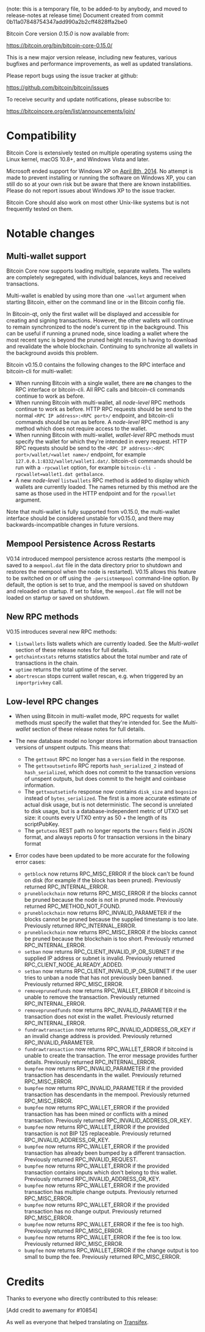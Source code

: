 (note: this is a temporary file, to be added-to by anybody, and moved to
release-notes at release time)
Document created from commit 0b11a07848754347add990a2b2cff4828ffa2be0

Bitcoin Core version *0.15.0* is now available from:

  <https://bitcoin.org/bin/bitcoin-core-0.15.0/>

This is a new major version release, including new features, various bugfixes
and performance improvements, as well as updated translations.

Please report bugs using the issue tracker at github:

  <https://github.com/bitcoin/bitcoin/issues>

To receive security and update notifications, please subscribe to:

  <https://bitcoincore.org/en/list/announcements/join/>

Compatibility
==============

Bitcoin Core is extensively tested on multiple operating systems using
the Linux kernel, macOS 10.8+, and Windows Vista and later.

Microsoft ended support for Windows XP on [April 8th, 2014](https://www.microsoft.com/en-us/WindowsForBusiness/end-of-xp-support).
No attempt is made to prevent installing or running the software on Windows XP, you
can still do so at your own risk but be aware that there are known instabilities.
Please do not report issues about Windows XP to the issue tracker.

Bitcoin Core should also work on most other Unix-like systems but is not
frequently tested on them.

Notable changes
===============

Multi-wallet support
--------------------

Bitcoin Core now supports loading multiple, separate wallets. The wallets are completely segregated, with individual balances, keys and received transactions.

Multi-wallet is enabled by using more than one `-wallet` argument when starting Bitcoin, either on the command line or in the Bitcoin config file.

In Bitcoin-qt, only the first wallet will be displayed and accessible for creating and signing transactions. However, the other wallets will continue to remain synchronized to the node's current tip in the background. This can be useful if running a pruned node, since loading a wallet where the most recent sync is beyond the pruned height results in having to download and revalidate the whole blockchain. Continuing to synchronize all wallets in the background avoids this problem.

Bitcoin v0.15.0 contains the following changes to the RPC interface and bitcoin-cli for multi-wallet:

* When running Bitcoin with a single wallet, there are **no** changes to the RPC interface or bitcoin-cli. All RPC calls and bitcoin-cli commands continue to work as before.
* When running Bitcoin with multi-wallet, all *node-level* RPC methods continue to work as before. HTTP RPC requests should be send to the normal `<RPC IP address>:<RPC port>/` endpoint, and bitcoin-cli commands should be run as before. A *node-level* RPC method is any method which does not require access to the wallet.
* When running Bitcoin with multi-wallet, *wallet-level* RPC methods must specify the wallet for which they're intended in every request. HTTP RPC requests should be send to the `<RPC IP address>:<RPC port>/wallet/<wallet name>/` endpoint, for example `127.0.0.1:8332/wallet/wallet1.dat/`. bitcoin-cli commands should be run with a `-rpcwallet` option, for example `bitcoin-cli -rpcwallet=wallet1.dat getbalance`.
* A new *node-level* `listwallets` RPC method is added to display which wallets are currently loaded. The names returned by this method are the same as those used in the HTTP endpoint and for the `rpcwallet` argument.

Note that multi-wallet is fully supported from v0.15.0, the multi-wallet interface should be considered unstable for v0.15.0, and there may backwards-incompatible changes in future versions.

Mempool Persistence Across Restarts
-----------------------------------

V0.14 introduced mempool persistence across restarts (the mempool is saved to a `mempool.dat` file in the data directory prior to shutdown and restores the mempool when the node is restarted). V0.15 allows this feature to be switched on or off using the `-persistmempool` command-line option. By default, the option is set to true, and the mempool is saved on shutdown and reloaded on startup. If set to false, the `mempool.dat` file will not be loaded on startup or saved on shutdown.

New RPC methods
---------------

V0.15 introduces several new RPC methods:

- `listwallets` lists wallets which are currently loaded. See the *Multi-wallet* section
  of these release notes for full details.
- `getchaintxstats` returns statistics about the total number and rate of transactions
  in the chain.
- `uptime` returns the total uptime of the server.
- `abortrescan` stops current wallet rescan, e.g. when triggered by an `importprivkey` call.

Low-level RPC changes
---------------------

- When using Bitcoin in multi-wallet mode, RPC requests for wallet methods must specify
  the wallet that they're intended for. See the *Multi-wallet* section of these release
  notes for full details.
- The new database model no longer stores information about transaction
  versions of unspent outputs. This means that:
  - The `gettxout` RPC no longer has a `version` field in the response.
  - The `gettxoutsetinfo` RPC reports `hash_serialized_2` instead of `hash_serialized`,
    which does not commit to the transaction versions of unspent outputs, but does
    commit to the height and coinbase information.
  - The `gettxoutsetinfo` response now contains `disk_size` and `bogosize` instead of
    `bytes_serialized`. The first is a more accurate estimate of actual disk usage, but
    is not deterministic. The second is unrelated to disk usage, but is a
    database-independent metric of UTXO set size: it counts every UTXO entry as 50 + the
    length of its scriptPubKey.
  - The `getutxos` REST path no longer reports the `txvers` field in JSON format,
    and always reports 0 for transaction versions in the binary format


- Error codes have been updated to be more accurate for the following error cases:
  - `getblock` now returns RPC_MISC_ERROR if the block can't be found on disk (for
  example if the block has been pruned). Previously returned RPC_INTERNAL_ERROR.
  - `pruneblockchain` now returns RPC_MISC_ERROR if the blocks cannot be pruned
  because the node is not in pruned mode. Previously returned RPC_METHOD_NOT_FOUND.
  - `pruneblockchain` now returns RPC_INVALID_PARAMETER if the blocks cannot be pruned
  because the supplied timestamp is too late. Previously returned RPC_INTERNAL_ERROR.
  - `pruneblockchain` now returns RPC_MISC_ERROR if the blocks cannot be pruned
  because the blockchain is too short. Previously returned RPC_INTERNAL_ERROR.
  - `setban` now returns RPC_CLIENT_INVALID_IP_OR_SUBNET if the supplied IP address
  or subnet is invalid. Previously returned RPC_CLIENT_NODE_ALREADY_ADDED.
  - `setban` now returns RPC_CLIENT_INVALID_IP_OR_SUBNET if the user tries to unban
  a node that has not previously been banned. Previously returned RPC_MISC_ERROR.
  - `removeprunedfunds` now returns RPC_WALLET_ERROR if bitcoind is unable to remove
  the transaction. Previously returned RPC_INTERNAL_ERROR.
  - `removeprunedfunds` now returns RPC_INVALID_PARAMETER if the transaction does not
  exist in the wallet. Previously returned RPC_INTERNAL_ERROR.
  - `fundrawtransaction` now returns RPC_INVALID_ADDRESS_OR_KEY if an invalid change
  address is provided. Previously returned RPC_INVALID_PARAMETER.
  - `fundrawtransaction` now returns RPC_WALLET_ERROR if bitcoind is unable to create
  the transaction. The error message provides further details. Previously returned
  RPC_INTERNAL_ERROR.
  - `bumpfee` now returns RPC_INVALID_PARAMETER if the provided transaction has
  descendants in the wallet. Previously returned RPC_MISC_ERROR.
  - `bumpfee` now returns RPC_INVALID_PARAMETER if the provided transaction has
  descendants in the mempool. Previously returned RPC_MISC_ERROR.
  - `bumpfee` now returns RPC_WALLET_ERROR if the provided transaction has
  has been mined or conflicts with a mined transaction. Previously returned
  RPC_INVALID_ADDRESS_OR_KEY.
  - `bumpfee` now returns RPC_WALLET_ERROR if the provided transaction is not
  BIP 125 replaceable. Previously returned RPC_INVALID_ADDRESS_OR_KEY.
  - `bumpfee` now returns RPC_WALLET_ERROR if the provided transaction has already
  been bumped by a different transaction. Previously returned RPC_INVALID_REQUEST.
  - `bumpfee` now returns RPC_WALLET_ERROR if the provided transaction contains
  inputs which don't belong to this wallet. Previously returned RPC_INVALID_ADDRESS_OR_KEY.
  - `bumpfee` now returns RPC_WALLET_ERROR if the provided transaction has multiple change
  outputs. Previously returned RPC_MISC_ERROR.
  - `bumpfee` now returns RPC_WALLET_ERROR if the provided transaction has no change
  output. Previously returned RPC_MISC_ERROR.
  - `bumpfee` now returns RPC_WALLET_ERROR if the fee is too high. Previously returned
  RPC_MISC_ERROR.
  - `bumpfee` now returns RPC_WALLET_ERROR if the fee is too low. Previously returned
  RPC_MISC_ERROR.
  - `bumpfee` now returns RPC_WALLET_ERROR if the change output is too small to bump the
  fee. Previously returned RPC_MISC_ERROR.

Credits
=======

Thanks to everyone who directly contributed to this release:

[Add credit to awemany for #10854]

As well as everyone that helped translating on [Transifex](https://www.transifex.com/projects/p/bitcoin/).
